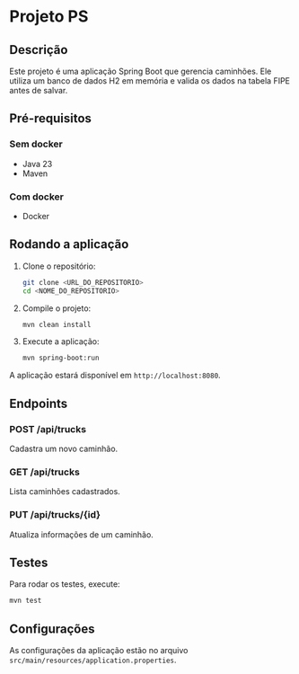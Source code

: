 # Projeto PS

## Descrição

Este projeto é uma aplicação Spring Boot que gerencia caminhões. Ele utiliza um banco de dados H2 em memória e valida os
dados na tabela FIPE antes de salvar.

## Pré-requisitos

### Sem docker

- Java 23
- Maven

### Com docker

- Docker

## Rodando a aplicação

1. Clone o repositório:
    ```sh
    git clone <URL_DO_REPOSITORIO>
    cd <NOME_DO_REPOSITORIO>
    ```

2. Compile o projeto:
    ```sh
    mvn clean install
    ```

3. Execute a aplicação:
    ```sh
    mvn spring-boot:run
    ```

A aplicação estará disponível em `http://localhost:8080`.

## Endpoints

### POST /api/trucks

Cadastra um novo caminhão.

### GET /api/trucks

Lista caminhões cadastrados.

### PUT /api/trucks/{id}

Atualiza informações de um caminhão.

## Testes

Para rodar os testes, execute:

```sh
mvn test
```

## Configurações

As configurações da aplicação estão no arquivo `src/main/resources/application.properties`.